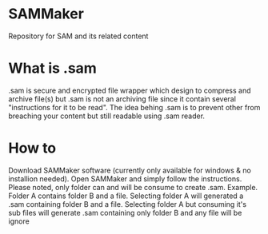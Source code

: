 # SAMMaker
Repository for SAM and its related content

# What is .sam
.sam is secure and encrypted file wrapper which design to compress and archive file(s) but .sam is not an archiving file since it contain several "instructions for it to be read". The idea behing .sam is to prevent other from breaching your content but still readable using .sam reader.

# How to
Download SAMMaker software (currently only available for windows  & no installion needed).
Open SAMMaker and simply follow the instructions.
Please noted, only folder can and will be consume to create .sam.
Example.
Folder A contains folder B and a file. 
Selecting folder A will generated a .sam containing folder B and a file.
Selecting folder A but consuming it's sub files will generate .sam containing only folder B and any file will be ignore

